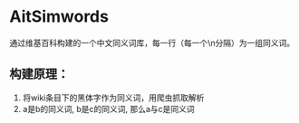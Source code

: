 # AitSimwords
通过维基百科构建的一个中文同义词库，每一行（每一个\n分隔）为一组同义词。

## 构建原理：

1. 将wiki条目下的黑体字作为同义词，用爬虫抓取解析
2. a是b的同义词, b是c的同义词, 那么a与c是同义词
